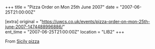 +++
title = "Pizza Order on Mon 25th June 2007"
date = "2007-06-25T21:00:00Z"

[extra]
original = "https://uwcs.co.uk/events/pizza-order-on-mon-25th-june-2007-1474488996886/"    
ent_time = "2007-06-25T21:00:00Z"
location = "LIB2"
+++

From [Sicily pizza](http://mulletron.uwcs.co.uk/sicily.jpg)

